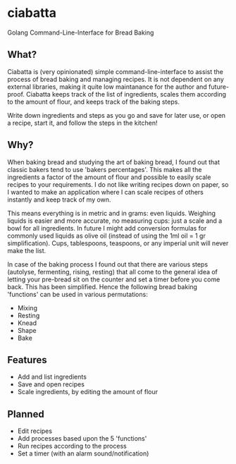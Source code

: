 # ciabatta
Golang Command-Line-Interface for Bread Baking


## What?
Ciabatta is (very opinionated) simple command-line-interface to assist the process of bread baking and managing recipes. It is not dependent on any external libraries, making it quite low maintanance for the author and future-proof. Ciabatta keeps track of the list of ingredients, scales them according to the amount of flour, and keeps track of the baking steps.

Write down ingredients and steps as you go and save for later use, or open a recipe, start it, and follow the steps in the kitchen!


## Why?
When baking bread and studying the art of baking bread, I found out that classic bakers tend to use 'bakers percentages'. This makes all the ingredients a factor of the amount of flour and possible to easily scale recipes to your requirements. I do not like writing recipes down on paper, so I wanted to make an application where I can scale recipes of others instantly and keep track of my own. 

This means everything is in metric and in grams: even liquids. Weighing liquids is easier and more accurate, no measuring cups: just a scale and a bowl for all ingredients. In future I might add conversion formulas for commonly used liquids as olive oil (instead of using the 1ml oil = 1 gr simplification). Cups, tablespoons, teaspoons, or any imperial unit will never make the list. 

In case of the baking process I found out that there are various steps (autolyse, fermenting, rising, resting) that all come to the general idea of letting your pre-bread sit on the counter and set a timer before you come back. This has been simplified. Hence the following bread baking 'functions' can be used in various permutations: 

* Mixing
* Resting
* Knead
* Shape
* Bake

## Features
* Add and list ingredients
* Save and open recipes
* Scale ingredients, by editing the amount of flour

## Planned
* Edit recipes
* Add processes based upon the 5 'functions'
* Run recipes according to the process
* Set a timer (with an alarm sound/notification)